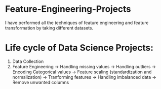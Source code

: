 # Feature-Engineering-Projects
I have performed all the techniques of feature engineering and feature transformation by taking different datasets. 

# Life cycle of Data Science Projects:
1. Data Collection
2. Feature Engineering
   -> Handling missing values
   -> Handling outliers
   -> Encoding Categorical values
   -> Feature scaling (standardization and normalization)
   -> Tranforming features
   -> Handling imbalanced data
   -> Remove unwanted columns

